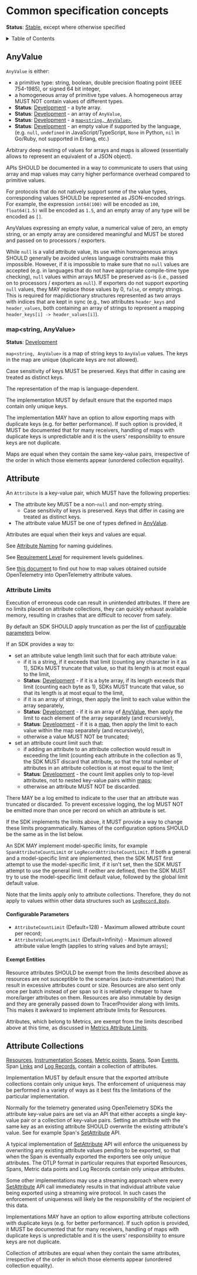 <!--- Hugo front matter used to generate the website version of this page:
linkTitle: Common concepts
aliases: [/docs/reference/specification/common/common]
path_base_for_github_subdir:
  from: tmp/otel/specification/common/_index.md
  to: common/README.md
--->

# Common specification concepts

**Status**: [Stable](../document-status.md), except where otherwise specified

<details>
<summary>Table of Contents</summary>

<!-- toc -->

- [AnyValue](#anyvalue)
  * [map](#mapstring-anyvalue)
- [Attribute](#attribute)
  * [Attribute Limits](#attribute-limits)
    + [Configurable Parameters](#configurable-parameters)
    + [Exempt Entities](#exempt-entities)
- [Attribute Collections](#attribute-collections)

<!-- tocstop -->

</details>

## AnyValue

`AnyValue` is either:

- a primitive type: string, boolean, double precision floating point
  (IEEE 754-1985), or signed 64 bit integer,
- a homogeneous array of primitive type values. A homogeneous array MUST NOT
  contain values of different types.
- **Status**: [Development](../document-status.md) - a byte array.
- **Status**: [Development](../document-status.md) - an array of `AnyValue`,
- **Status**: [Development](../document-status.md) - a [`map<string, AnyValue>`](#mapstring-anyvalue),
- **Status**: [Development](../document-status.md) - an empty value if supported by the language,
  (e.g. `null`, `undefined` in JavaScript/TypeScript, `None` in Python, `nil` in Go/Ruby, not supported in Erlang, etc.)

Arbitrary deep nesting of values for arrays and maps is allowed (essentially
allows to represent an equivalent of a JSON object).

APIs SHOULD be documented in a way to communicate to users that using array and
map values may carry higher performance overhead compared to primitive values.

For protocols that do not natively support some of the value types, corresponding values
SHOULD be represented as JSON-encoded strings. For example, the expression
`int64(100)` will be encoded as `100`, `float64(1.5)` will be encoded as `1.5`,
and an empty array of any type will be encoded as `[]`.

AnyValues expressing an empty value, a numerical value of zero, an empty string,
or an empty array are considered meaningful and MUST be stored and passed on to
processors / exporters.

While `null` is a valid attribute value, its use within homogeneous arrays
SHOULD generally be avoided unless language constraints make this impossible.
However, if it is impossible to make sure that no `null` values are accepted
(e.g. in languages that do not have appropriate compile-time type checking),
`null` values within arrays MUST be preserved as-is (i.e., passed on to
processors / exporters as `null`). If exporters do not support exporting `null`
values, they MAY replace those values by 0, `false`, or empty strings.
This is required for map/dictionary structures represented as two arrays with
indices that are kept in sync (e.g., two attributes `header_keys` and `header_values`,
both containing an array of strings to represent a mapping
`header_keys[i] -> header_values[i]`).

### map<string, AnyValue>

**Status**: [Development](../document-status.md)

`map<string, AnyValue>` is a map of string keys to `AnyValue` values.
The keys in the map are unique (duplicate keys are not allowed).

Case sensitivity of keys MUST be preserved.
Keys that differ in casing are treated as distinct keys.

The representation of the map is language-dependent.

The implementation MUST by default ensure that the exported maps contain only unique keys.

The implementation MAY have an option to allow exporting maps with duplicate keys
(e.g. for better performance).
If such option is provided, it MUST be documented that for many receivers,
handling of maps with duplicate keys is unpredictable and it is the users'
responsibility to ensure keys are not duplicate.

Maps are equal when they contain the same key-value pairs,
irrespective of the order in which those elements appear
(unordered collection equality).

## Attribute

<a id="attributes"></a>

An `Attribute` is a key-value pair, which MUST have the following properties:

- The attribute key MUST be a non-`null` and non-empty string.
  - Case sensitivity of keys is preserved. Keys that differ in casing are treated as distinct keys.
- The attribute value MUST be one of types defined in [AnyValue](#anyvalue).

Attributes are equal when their keys and values are equal.

See [Attribute Naming](https://github.com/open-telemetry/semantic-conventions/blob/main/docs/general/naming.md#attributes) for naming guidelines.

See [Requirement Level](https://github.com/open-telemetry/semantic-conventions/blob/main/docs/general/attribute-requirement-level.md) for requirement levels guidelines.

See [this document](attribute-type-mapping.md) to find out how to map values obtained
outside OpenTelemetry into OpenTelemetry attribute values.

### Attribute Limits

Execution of erroneous code can result in unintended attributes. If there are no
limits placed on attribute collections, they can quickly exhaust available memory,
resulting in crashes that are difficult to recover from safely.

By default an SDK SHOULD apply truncation as per the list of
[configurable parameters](#configurable-parameters) below.

If an SDK provides a way to:

- set an attribute value length limit such that for each
  attribute value:
  - if it is a string, if it exceeds that limit (counting any character in it as
    1), SDKs MUST truncate that value, so that its length is at most equal
    to the limit,
  - **Status**: [Development](../document-status.md) - if it is a byte array,
    if its length exceeds that limit (counting each byte as 1),
    SDKs MUST truncate that value, so that its length is at most equal to the limit,
  - if it is an array of strings, then apply the limit to
    each value within the array separately,
  - **Status**: [Development](../document-status.md) - if it is an array of [AnyValue](#anyvalue),
    then apply the limit to each element of the array separately (and recursively),
  - **Status**: [Development](../document-status.md) - if it is a [map](#mapstring-anyvalue),
    then apply the limit to each value within the map separately (and recursively),
  - otherwise a value MUST NOT be truncated;
- set an attribute count limit such that:
  - if adding an attribute to an attribute collection would result
    in exceeding the limit (counting each attribute in the collection as 1),
    the SDK MUST discard that attribute, so that the total number of attributes in
    an attribute collection is at most equal to the limit;
  - **Status**: [Development](../document-status.md) - the count limit applies only to top-level attributes, not to nested key-value
    pairs within [maps](#mapstring-anyvalue);
  - otherwise an attribute MUST NOT be discarded.

There MAY be a log emitted to indicate to the user that an attribute was
truncated or discarded. To prevent excessive logging, the log MUST NOT be
emitted more than once per record on which an attribute is set.

If the SDK implements the limits above, it MUST provide a way to change these
limits programmatically. Names of the configuration options SHOULD be the same as
in the list below.

An SDK MAY implement model-specific limits, for example
`SpanAttributeCountLimit` or `LogRecordAttributeCountLimit`. If both a general
and a model-specific limit are implemented, then the SDK MUST first attempt to
use the model-specific limit, if it isn't set, then the SDK MUST attempt to use
the general limit. If neither are defined, then the SDK MUST try to use the
model-specific limit default value, followed by the global limit default value.

Note that the limits apply only to attribute collections.
Therefore, they do not apply to values within other data structures such as
[`LogRecord.Body`](../logs/data-model.md#field-body).

#### Configurable Parameters

* `AttributeCountLimit` (Default=128) - Maximum allowed attribute count per record;
* `AttributeValueLengthLimit` (Default=Infinity) - Maximum allowed attribute value length (applies to string values and byte arrays);

#### Exempt Entities

Resource attributes SHOULD be exempt from the limits described above as resources
are not susceptible to the scenarios (auto-instrumentation) that result in
excessive attributes count or size. Resources are also sent only once per batch
instead of per span so it is relatively cheaper to have more/larger attributes
on them. Resources are also immutable by design and they are generally passed
down to TracerProvider along with limits. This makes it awkward to implement
attribute limits for Resources.

Attributes, which belong to Metrics, are exempt from the limits described above
at this time, as discussed in
[Metrics Attribute Limits](../metrics/sdk.md#attribute-limits).

## Attribute Collections

[Resources](../resource/sdk.md),
[Instrumentation Scopes](instrumentation-scope.md),
[Metric points](../metrics/data-model.md#metric-points),
[Spans](../trace/api.md#set-attributes), Span
[Events](../trace/api.md#add-events), Span
[Links](../trace/api.md#link) and
[Log Records](../logs/data-model.md),
contain a collection of attributes.

Implementation MUST by default ensure that the exported attribute collections
contain only unique keys. The enforcement of uniqueness may be performed
in a variety of ways as it best fits the limitations of the particular
implementation.

Normally for the telemetry generated using OpenTelemetry SDKs the attribute
key-value pairs are set via an API that either accepts a single key-value pair
or a collection of key-value pairs. Setting an attribute with the same key as an
existing attribute SHOULD overwrite the existing attribute's value. See for
example Span's [SetAttribute](../trace/api.md#set-attributes) API.

A typical implementation of [SetAttribute](../trace/api.md#set-attributes) API
will enforce the uniqueness by overwriting any existing attribute values pending
to be exported, so that when the Span is eventually exported the exporters see
only unique attributes. The OTLP format in particular requires that exported
Resources, Spans, Metric data points and Log Records contain only unique
attributes.

Some other implementations may use a streaming approach where every
[SetAttribute](../trace/api.md#set-attributes) API call immediately results in
that individual attribute value being exported using a streaming wire protocol.
In such cases the enforcement of uniqueness will likely be the responsibility of
the recipient of this data.

Implementations MAY have an option to allow exporting attribute collections
with duplicate keys (e.g. for better performance).
If such option is provided, it MUST be documented that for many receivers,
handling of maps with duplicate keys is unpredictable and it is the users'
responsibility to ensure keys are not duplicate.

Collection of attributes are equal when they contain the same attributes,
irrespective of the order in which those elements appear
(unordered collection equality).
